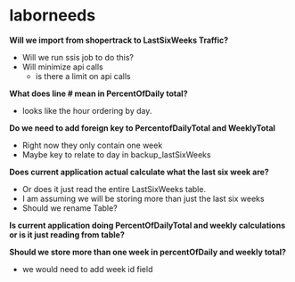 # laborneeds


**Will we import from shopertrack to LastSixWeeks Traffic?**
  * Will we run ssis job to do this?
  * Will minimize api calls
    * is there a limit on api calls
  
  
**What does line # mean in PercentOfDaily total?**
  * looks like the hour ordering by day.


**Do we need to add foreign key to PercentofDailyTotal and WeeklyTotal**
  * Right now they only contain one week
  * Maybe key to relate to day in backup_lastSixWeeks
  
**Does current application actual calculate what the last six week are?**
   * Or does it just read the entire LastSixWeeks table.
   * I am assuming we will be storing more than just the last six weeks
   * Should we rename Table?
   
**Is current application doing PercentOfDailyTotal and weekly calculations or is it just reading from table?** 
  
**Should we store more than one week in percentOfDaily and weekly total?**
   * we would need to add week id field 
   
